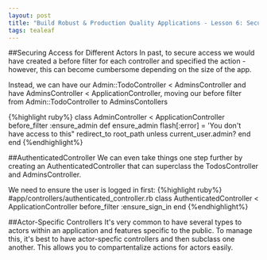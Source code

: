 ```yaml
---
layout: post
title: "Build Robust & Production Quality Applications - Lesson 6: Securing Access"
tags: tealeaf
---
```

##Securing Access for Different Actors
In past, to secure access we would have created a before filter for each controller and specified the action - however, this can become cumbersome depending on the size of the app.

Instead, we can have our Admin::TodoController < AdminsController and have AdminsController < ApplicationController, moving our before filter from  Admin::TodoController to AdminsContollers

{%highlight ruby%}
class AdminController < ApplicationController
  before_filter :ensure_admin
  def ensure_admin
    flash[:error] = 'You don't have access to this"
    redirect_to root_path unless current_user.admin?
  end
end
{%endhighlight%}

##AuthenticatedController
We can even take things one step further by creating an AuthenticatedController that can superclass the TodosController and AdminsController.

We need to ensure the user is logged in first:
{%highlight ruby%}
#app/controllers/authenticated_controller.rb
class AuthenticatedController < ApplicationController
  before_filter :ensure_sign_in
end
{%endhighlight%}

##Actor-Specific Controllers
It's very common to have several types to actors within an application and features specific to the public. To manage this, it's best to have actor-specfic controllers and then subclass one another. This allows you to compartentalize actions for actors easily.
